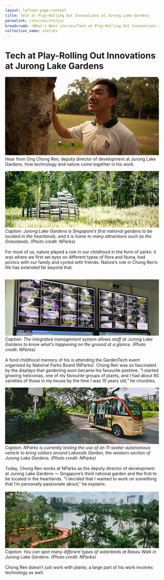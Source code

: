 ```yaml
---
layout: leftnav-page-content
title: Tech at Play-Rolling Out Innovations at Jurong Lake Gardens
permalink: /stories/story1/
breadcrumb: /What's Next stories/Tech at Play-Rolling Out Innovations at Jurong Lake Gardens
collection_name: stories
---
```

# <b>Tech at Play-Rolling Out Innovations at Jurong Lake Gardens</b>
![Nparks1](/images/s1.1.jpg)
<br>
Hear from Ong Chong Ren, deputy director of development at Jurong Lake Gardens, how technology and nature come together in his work.
<br>

![Nparks2](/images/s1.2.jpg)
<br>
*Caption: Jurong Lake Gardens is Singapore’s first national gardens to be located in the heartlands, and it is home to many attractions such as the Grasslands. (Photo credit: NParks)*
<br>
<br>
For most of us, nature played a role in our childhood in the form of parks: it was where we first set eyes on different types of flora and fauna, had picnics with our family and cycled with friends. Nature’s role in Chong Ren’s life has extended far beyond that.  
<br>

![Nparks3](/images/s1.3.jpg)
<br>
*Caption: The integrated management system allows staff at Jurong Lake Gardens to know what’s happening on the ground at a glance. (Photo credit: NParks)* 
<br>
<br>
A fond childhood memory of his is attending the GardenTech event organised by National Parks Board (NParks). Chong Ren was so fascinated by the displays that gardening soon became his favourite pastime. “I started growing heliconias, one of my favourite groups of plants, and I had about 60 varieties of those in my house by the time I was 15 years old,” he chuckles.
<br>

![Nparks4](/images/s1.4.jpg)
<br>
*Caption: NParks is currently testing the use of an 11-seater autonomous vehicle to bring visitors around Lakeside Garden, the western section of Jurong Lake Gardens. (Photo credit: NParks)*
<br>
<br>
Today, Chong Ren works at NParks as the deputy director of development at Jurong Lake Gardens — Singapore’s third national garden and the first to be located in the heartlands. “I decided that I wanted to work on something that I’m personally passionate about,” he explains.
<br>
<br>
![Nparks1](/images/s1.5.jpg)
<br>
*Caption: You can spot many different types of waterbirds at Rasau Walk in Jurong Lake Gardens. (Photo credit: NParks)*
<br>
<br>
Chong Ren doesn’t just work with plants; a large part of his work involves technology as well.
